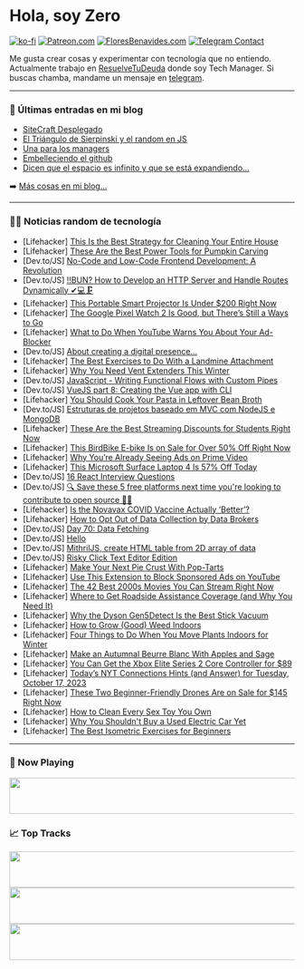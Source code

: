 # Hola, soy Zero

[![ko-fi](https://ko-fi.com/img/githubbutton_sm.svg)](https://ko-fi.com/J3J4N0LUK)
[![Patreon.com](https://img.shields.io/endpoint.svg?url=https%3A%2F%2Fshieldsio-patreon.vercel.app%2Fapi%3Fusername%3Dzerodragon%26type%3Dpatrons&style=for-the-badge)](https://patreon.com/zerodragon)
[![FloresBenavides.com](https://img.shields.io/website?down_message=oops&label=MiBlog&style=for-the-badge&up_message=online&url=https%3A%2F%2Ffloresbenavides.com)](https://floresbenavides.com)
[![Telegram Contact](https://img.shields.io/badge/escr%C3%ADbeme-ZeroDragon-%2326A5E4?style=for-the-badge&logo=telegram)](https://t.me/zerodragon)

Me gusta crear cosas y experimentar con tecnología que no entiendo.
Actualmente trabajo en [ResuelveTuDeuda](http://github.com/resuelve) donde soy Tech Manager.
Si buscas chamba, mandame un mensaje en [telegram](https://t.me/zerodragon).

---

### 📕 Últimas entradas en mi blog
<!-- BLOG-POST-LIST:START -->
- [SiteCraft Desplegado](https://floresbenavides.com/sitecraft-desplegado/)
- [El Triángulo de Sierpinski y el random en JS](https://floresbenavides.com/el-triangulo-de-sierpinski-y-el-random-en-js/)
- [Una para los managers](https://floresbenavides.com/una-para-los-managers/)
- [Embelleciendo el github](https://floresbenavides.com/embelleciendo-el-github/)
- [Dicen que el espacio es infinito y que se está expandiendo…](https://floresbenavides.com/dicen-que-el-espacio-es-infinito-y-que-se-esta-expandiendo/)
<!-- BLOG-POST-LIST:END -->

➡️ [Más cosas en mi blog...](https://floresbenavides.com)

---

### 👨‍💻 Noticias random de tecnología
<!-- TECH-POSTS:START -->
- [Lifehacker] [This Is the Best Strategy for Cleaning Your Entire House](https://lifehacker.com/this-is-the-best-strategy-for-cleaning-your-entire-hous-1850933885)
- [Lifehacker] [These Are the Best Power Tools for Pumpkin Carving](https://lifehacker.com/these-are-the-best-power-tools-for-pumpkin-carving-1850932479)
- [Dev.to/JS] [No-Code and Low-Code Frontend Development: A Revolution](https://dev.to/rowsanali/no-code-and-low-code-frontend-development-a-revolution-967)
- [Dev.to/JS] [!!BUN? How to Develop an HTTP Server and Handle Routes Dynamically ✔💻🗜](https://dev.to/myepes82/bun-how-to-develop-an-http-server-and-handle-routes-dynamically-125k)
- [Lifehacker] [This Portable Smart Projector Is Under $200 Right Now](https://lifehacker.com/this-portable-smart-projector-is-under-200-right-now-1850919262)
- [Lifehacker] [The Google Pixel Watch 2 Is Good, but There’s Still a Ways to Go](https://lifehacker.com/google-pixel-watch-2-review-1850934602)
- [Lifehacker] [What to Do When YouTube Warns You About Your Ad-Blocker](https://lifehacker.com/youtube-ad-blocker-popup-1850934372)
- [Dev.to/JS] [About creating a digital presence...](https://dev.to/juanpinheirx/about-creating-a-digital-presence-22g2)
- [Lifehacker] [The Best Exercises to Do With a Landmine Attachment](https://lifehacker.com/9-of-the-best-exercises-to-do-with-the-landmine-attachm-1849442119)
- [Lifehacker] [Why You Need Vent Extenders This Winter](https://lifehacker.com/why-you-need-vent-extenders-this-winter-1850933941)
- [Dev.to/JS] [JavaScript - Writing Functional Flows with Custom Pipes](https://dev.to/synthetic_rain/javascript-writing-functional-flows-with-custom-pipes-on4)
- [Dev.to/JS] [VueJS part 8: Creating the Vue app with CLI](https://dev.to/hi_iam_chris/vuejs-part-8-creating-the-vue-app-with-cli-4gkb)
- [Lifehacker] [You Should Cook Your Pasta in Leftover Bean Broth](https://lifehacker.com/you-should-cook-your-pasta-in-leftover-bean-broth-1850934202)
- [Dev.to/JS] [Estruturas de projetos baseado em MVC com NodeJS e MongoDB](https://dev.to/htamagnus/estruturas-de-projetos-baseado-em-mvc-com-nodejs-e-mongodb-3poo)
- [Lifehacker] [These Are the Best Streaming Discounts for Students Right Now](https://lifehacker.com/every-major-streaming-service-that-offers-a-college-dis-1849065322)
- [Lifehacker] [This BirdBike E-bike Is on Sale for Over 50% Off Right Now](https://lifehacker.com/this-birdbike-e-bike-is-on-sale-for-over-50-off-right-1850913618)
- [Lifehacker] [Why You’re Already Seeing Ads on Prime Video](https://lifehacker.com/why-you-re-already-seeing-ads-on-prime-video-1850933777)
- [Lifehacker] [This Microsoft Surface Laptop 4 Is 57% Off Today](https://lifehacker.com/this-microsoft-surface-laptop-4-is-57-off-today-1850934441)
- [Dev.to/JS] [16 React Interview Questions](https://dev.to/mohammadfaisal/16-conceptual-react-questions-to-stand-out-in-your-next-interview-2277)
- [Dev.to/JS] [🔍 Save these 5 free platforms next time you&#39;re looking to contribute to open source 👩‍💻](https://dev.to/quine/save-these-5-free-platforms-next-time-you-contribute-to-open-source-50c2)
- [Lifehacker] [Is the Novavax COVID Vaccine Actually ‘Better’?](https://lifehacker.com/is-the-novavax-covid-vaccine-actually-better-1850932093)
- [Lifehacker] [How to Opt Out of Data Collection by Data Brokers](https://lifehacker.com/how-to-opt-out-of-data-collection-by-data-brokers-1850933513)
- [Dev.to/JS] [Day 70: Data Fetching](https://dev.to/dhrn/day-70-data-fetching-3kp9)
- [Dev.to/JS] [Hello](https://dev.to/bartoghx/hello-5fjn)
- [Dev.to/JS] [MithrilJS, create HTML table from 2D array of data](https://dev.to/pablo_74/mithriljs-create-html-table-from-2d-array-of-data-2fki)
- [Dev.to/JS] [Risky Click Text Editor Edition](https://dev.to/mike-the-security-guy/risky-click-text-editor-edition-3fki)
- [Lifehacker] [Make Your Next Pie Crust With Pop-Tarts](https://lifehacker.com/pop-tart-pie-crust-recipe-1850933508)
- [Lifehacker] [Use This Extension to Block Sponsored Ads on YouTube](https://lifehacker.com/use-this-extension-to-block-sponsored-ads-on-youtube-1850932708)
- [Lifehacker] [The 42 Best 2000s Movies You Can Stream Right Now](https://lifehacker.com/the-best-2000s-movies-you-can-stream-right-now-1850930073)
- [Lifehacker] [Where to Get Roadside Assistance Coverage &lpar;and Why You Need It&rpar;](https://lifehacker.com/how-to-find-roadside-assistance-1850930049)
- [Lifehacker] [Why the Dyson Gen5Detect Is the Best Stick Vacuum](https://lifehacker.com/why-the-dyson-gen5detect-is-the-best-stick-vacuum-1850932694)
- [Lifehacker] [How to Grow &lpar;Good&rpar; Weed Indoors](https://lifehacker.com/how-to-grow-good-weed-indoors-1850931994)
- [Lifehacker] [Four Things to Do When You Move Plants Indoors for Winter](https://lifehacker.com/how-to-move-outdoor-plants-inside-for-winter-1850932706)
- [Lifehacker] [Make an Autumnal Beurre Blanc With Apples and Sage](https://lifehacker.com/make-an-autumnal-beurre-blanc-with-apples-and-sage-1850931857)
- [Lifehacker] [You Can Get the Xbox Elite Series 2 Core Controller for $89](https://lifehacker.com/you-can-get-the-xbox-elite-series-2-core-controller-for-1850931628)
- [Lifehacker] [Today’s NYT Connections Hints &lpar;and Answer&rpar; for Tuesday, October 17, 2023](https://lifehacker.com/nyt-connections-answer-today-october-17-2023-1850931234)
- [Lifehacker] [These Two Beginner-Friendly Drones Are on Sale for $145 Right Now](https://lifehacker.com/these-two-beginner-friendly-drones-are-on-sale-for-145-1850913471)
- [Lifehacker] [How to Clean Every Sex Toy You Own](https://lifehacker.com/how-to-clean-sex-toys-1850929892)
- [Lifehacker] [Why You Shouldn&#39;t Buy a Used Electric Car Yet](https://lifehacker.com/is-buying-a-used-ev-worth-it-1850929963)
- [Lifehacker] [The Best Isometric Exercises for Beginners](https://lifehacker.com/you-should-add-isometric-exercises-to-your-routine-1850683443)<!-- TECH-POSTS:END -->

---

### 🎵 Now Playing
<a href="https://spotify-now-playing-dun.vercel.app/now-playing?open"><img src="https://spotify-now-playing-dun.vercel.app/now-playing" width="540" height="64"></a>

### 📈 Top Tracks
<a href="https://spotify-now-playing-dun.vercel.app/top-tracks?i=1&open"><img src="https://spotify-now-playing-dun.vercel.app/top-tracks?i=1" width="540" height="64"></a>
<a href="https://spotify-now-playing-dun.vercel.app/top-tracks?i=2&open"><img src="https://spotify-now-playing-dun.vercel.app/top-tracks?i=2" width="540" height="64"></a>
<a href="https://spotify-now-playing-dun.vercel.app/top-tracks?i=3&open"><img src="https://spotify-now-playing-dun.vercel.app/top-tracks?i=3" width="540" height="64"></a>
